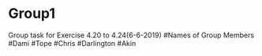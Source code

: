 # Group1
Group task for Exercise 4.20 to 4.24(6-6-2019)
#Names of Group Members
#Dami
#Tope
#Chris
#Darlington
#Akin
